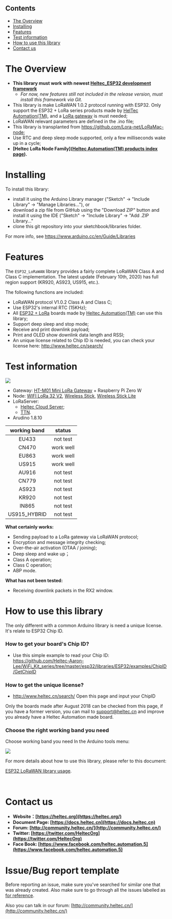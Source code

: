 ## Contents

- [The Overview](#the-overview)
- [Installing](#installing)
- [Features](#features)
- [Test information](#test-information)
- [How to use this library](#how-to-use-this-library)
- [Contact us](#contact-us)

# The Overview

- **This library must work with newest [Heltec_ESP32 development framework](https://github.com/Heltec-Aaron-Lee/WiFi_Kit_series)**
  - *For now, new features still not included in the release version, must install this framework via Git.*
- This library is make LoRaWAN 1.0.2 protocol running with ESP32. Only support the ESP32 + LoRa series products made by [HelTec Automation(TM)](heltec.org), and a [LoRa gateway](https://heltec.org/proudct_center/lora/lora-gateway/) is must needed;
- LoRaWAN relevant parameters are defined in the .ino file;
- This library is transplanted from https://github.com/Lora-net/LoRaMac-node;
- Use RTC and deep sleep mode supported, only a few milliseconds wake up in a cycle;
- **[Heltec LoRa Node Family]([Heltec Automation(TM) products index page](https://docs.heltec.cn/#/en/products/lora/lora_node/heltec_lora_node_list)).**


# Installing

To install this library:

- install it using the Arduino Library manager ("Sketch" -> "Include Library" -> "Manage Libraries..."), or
- download a zip file from GitHub using the "Download ZIP" button and install it using the IDE ("Sketch" -> "Include Library" -> "Add .ZIP Library..."
- clone this git repository into your sketchbook/libraries folder.

For more info, see https://www.arduino.cc/en/Guide/Libraries

# Features

The `ESP32_LoRaWAN` library provides a fairly complete LoRaWAN Class A and Class C implementation. The latest update (February 10th, 2020) has full region support (KR920, AS923, US915, etc.).

The following functions are included:
 - LoRaWAN protocol V1.0.2 Class A and Class C;
 - Use ESP32's internal RTC (15KHz);
 - All [ESP32 + LoRa](https://heltec.org/proudct_center/lora/lora-node/) boards made by [Heltec Automation(TM)](heltec.org) can use this library;
 - Support deep sleep and stop mode;
 - Receive and print downlink payload;
 - Print and OLED show downlink data length and RSSI;
 - An unique license related to Chip ID is needed, you can check your license here: http://www.heltec.cn/search/

# Test information

![](img/02.png)
 - Gateway: [HT-M01 Mini LoRa Gateway](http://www.heltec.cn/project/ht-m01-lora-gateway/?lang=en) + Raspberry Pi Zero W
 - Node: [WIFI LoRa 32 V2](https://heltec.org/project/wifi-lora-32/), [Wireless Stick](https://heltec.org/project/wireless-stick/), [Wireless Stick Lite](https://heltec.org/project/wireless-stick-lite/)
 - LoRaServer:
    - [Heltec Cloud Server](http://cloud.heltec.org/);
    - [TTN](https://www.thethingsnetwork.org/).
 - Arudino 1.8.10

| working band | status |
| :----------------: | :------------:|
| EU433 | not test |
| CN470 | work well |
| EU863 | work well |
| US915 | work well |
| AU916 | not test |
| CN779 | not test |
| AS923 | not test |
| KR920 | not test |
| IN865 | not test |
| US915_HYBRID | not test |

**What certainly works:**

 - Sending payload to a LoRa gateway via LoRaWAN protocol;
 - Encryption and message integrity checking;
 - Over-the-air activation (OTAA / joining);
 - Deep sleep and wake up；
 - Class A operation;
 - Class C operation;
 - ABP mode.

**What has not been tested:**

 - Receiving downlink packets in the RX2 window.

# How to use this library
The only different with a common Arduino library is need a unique license. It's relate to ESP32 Chip ID.

### How to get your board's Chip ID?
 - Use this simple example to read your Chip ID: https://github.com/Heltec-Aaron-Lee/WiFi_Kit_series/tree/master/esp32/libraries/ESP32/examples/ChipID/GetChipID

### How to get the unique license?
 - http://www.heltec.cn/search/ Open this page and input your ChipID

Only the boards made after August 2018 can be checked from this page, if you have a former version, you can mail to support@heltec.cn and improve you already have a Heltec Automation made board.

### Choose the right working band you need

Choose working band you need In the Arduino tools menu: 

![](img/01.png)



For more details about how to use this library, please refer to this document:

[ESP32 LoRaWAN library usage](https://heltec-automation-docs.readthedocs.io/en/latest/esp32/lorawan/index.html).

&nbsp;


# Contact us
- **Website：[https://heltec.org](https://heltec.org/)**
- **Document Page: [https://docs.heltec.cn](https://docs.heltec.cn)**
- **Forum: [http://community.heltec.cn/](http://community.heltec.cn/)**
- **Twitter: [https://twitter.com/HeltecOrg](https://twitter.com/HeltecOrg)**
- **Face Book: [https://www.facebook.com/heltec.automation.5](https://www.facebook.com/heltec.automation.5)**

# Issue/Bug report template
Before reporting an issue, make sure you've searched for similar one that was already created. Also make sure to go through all the issues labelled as [for reference](https://github.com/HelTecAutomation/ESP32_LoRaWAN/issues).

Also you can talk in our forum: [http://community.heltec.cn/](http://community.heltec.cn/)
